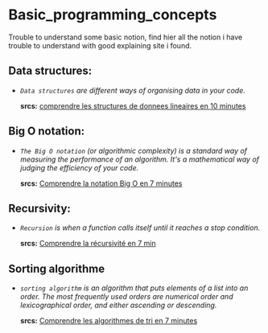 # Basic_programming_concepts
Trouble to understand some basic notion, find hier all the notion i have trouble to understand with good explaining site i found.

## Data structures:
- *`Data structures` are different ways of organising data in your code.*

  **srcs:**
  [comprendre les structures de donnees lineaires en 10 minutes](https://www.jesuisundev.com/comprendre-les-structures-de-donnees-lineaires-en-10-minutes/)

## Big O notation:
- *`The Big O notation` (or algorithmic complexity) is a standard way of measuring the performance of an algorithm. It's a mathematical way of judging the efficiency of your code.*

  **srcs:**
  [Comprendre la notation Big O en 7 minutes](https://www.jesuisundev.com/comprendre-la-notation-big-o-en-7-minutes/)

## Recursivity:
- *`Recursion` is when a function calls itself until it reaches a stop condition.*

  **srcs:**
  [Comprendre la récursivité en 7 min](https://www.jesuisundev.com/comprendre-la-recursivite-en-7-min/)

## Sorting algorithme
- *`sorting algorithm` is an algorithm that puts elements of a list into an order. The most frequently used orders are numerical order and lexicographical order, and either ascending or descending.*

  **srcs:**
  [Comprendre les algorithmes de tri en 7 minutes](https://www.jesuisundev.com/comprendre-les-algorithmes-de-tri-en-7-minutes/)
